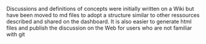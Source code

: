 Discussions and definitions of concepts were initially  written on a Wiki but have been moved to md files to adopt a structure similar to other ressources described and shared on the dashboard. It is also easier to generate html files and publish the discussion on the Web for users who are not familiar with git 

